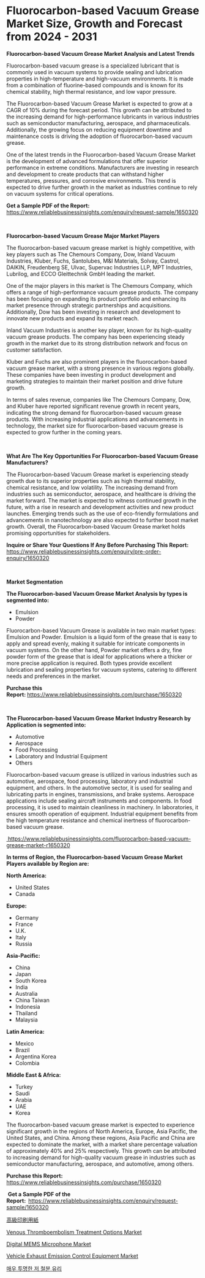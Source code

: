 <p><h1>Fluorocarbon-based Vacuum Grease Market Size, Growth and Forecast from 2024 - 2031</h1></p><p><strong>Fluorocarbon-based Vacuum Grease Market Analysis and Latest Trends</strong></p>
<p><p>Fluorocarbon-based vacuum grease is a specialized lubricant that is commonly used in vacuum systems to provide sealing and lubrication properties in high-temperature and high-vacuum environments. It is made from a combination of fluorine-based compounds and is known for its chemical stability, high thermal resistance, and low vapor pressure.</p><p>The Fluorocarbon-based Vacuum Grease Market is expected to grow at a CAGR of 10% during the forecast period. This growth can be attributed to the increasing demand for high-performance lubricants in various industries such as semiconductor manufacturing, aerospace, and pharmaceuticals. Additionally, the growing focus on reducing equipment downtime and maintenance costs is driving the adoption of fluorocarbon-based vacuum grease.</p><p>One of the latest trends in the Fluorocarbon-based Vacuum Grease Market is the development of advanced formulations that offer superior performance in extreme conditions. Manufacturers are investing in research and development to create products that can withstand higher temperatures, pressures, and corrosive environments. This trend is expected to drive further growth in the market as industries continue to rely on vacuum systems for critical operations.</p></p>
<p><strong>Get a Sample PDF of the Report:&nbsp;</strong> <a href="https://www.reliablebusinessinsights.com/enquiry/request-sample/1650320">https://www.reliablebusinessinsights.com/enquiry/request-sample/1650320</a></p>
<p>&nbsp;</p>
<p><strong>Fluorocarbon-based Vacuum Grease Major Market Players</strong></p>
<p><p>The fluorocarbon-based vacuum grease market is highly competitive, with key players such as The Chemours Company, Dow, Inland Vacuum Industries, Kluber, Fuchs, Santolubes, M&I Materials, Solvay, Castrol, DAIKIN, Freudenberg SE, Ulvac, Supervac Industries LLP, MPT Industries, Lubrilog, and ECCO Gleittechnik GmbH leading the market.</p><p>One of the major players in this market is The Chemours Company, which offers a range of high-performance vacuum grease products. The company has been focusing on expanding its product portfolio and enhancing its market presence through strategic partnerships and acquisitions. Additionally, Dow has been investing in research and development to innovate new products and expand its market reach.</p><p>Inland Vacuum Industries is another key player, known for its high-quality vacuum grease products. The company has been experiencing steady growth in the market due to its strong distribution network and focus on customer satisfaction.</p><p>Kluber and Fuchs are also prominent players in the fluorocarbon-based vacuum grease market, with a strong presence in various regions globally. These companies have been investing in product development and marketing strategies to maintain their market position and drive future growth.</p><p>In terms of sales revenue, companies like The Chemours Company, Dow, and Kluber have reported significant revenue growth in recent years, indicating the strong demand for fluorocarbon-based vacuum grease products. With increasing industrial applications and advancements in technology, the market size for fluorocarbon-based vacuum grease is expected to grow further in the coming years.</p></p>
<p>&nbsp;</p>
<p><strong>What Are The Key Opportunities For Fluorocarbon-based Vacuum Grease Manufacturers?</strong></p>
<p><p>The Fluorocarbon-based Vacuum Grease market is experiencing steady growth due to its superior properties such as high thermal stability, chemical resistance, and low volatility. The increasing demand from industries such as semiconductor, aerospace, and healthcare is driving the market forward. The market is expected to witness continued growth in the future, with a rise in research and development activities and new product launches. Emerging trends such as the use of eco-friendly formulations and advancements in nanotechnology are also expected to further boost market growth. Overall, the Fluorocarbon-based Vacuum Grease market holds promising opportunities for stakeholders.</p></p>
<p><strong>Inquire or Share Your Questions If Any Before Purchasing This Report:</strong> <a href="https://www.reliablebusinessinsights.com/enquiry/pre-order-enquiry/1650320">https://www.reliablebusinessinsights.com/enquiry/pre-order-enquiry/1650320</a></p>
<p>&nbsp;</p>
<p><strong>Market Segmentation</strong></p>
<p><strong>The Fluorocarbon-based Vacuum Grease Market Analysis by types is segmented into:</strong></p>
<p><ul><li>Emulsion</li><li>Powder</li></ul></p>
<p><p>Fluorocarbon-based Vacuum Grease is available in two main market types: Emulsion and Powder. Emulsion is a liquid form of the grease that is easy to apply and spread evenly, making it suitable for intricate components in vacuum systems. On the other hand, Powder market offers a dry, fine powder form of the grease that is ideal for applications where a thicker or more precise application is required. Both types provide excellent lubrication and sealing properties for vacuum systems, catering to different needs and preferences in the market.</p></p>
<p><strong>Purchase this Report:&nbsp;</strong><a href="https://www.reliablebusinessinsights.com/purchase/1650320">https://www.reliablebusinessinsights.com/purchase/1650320</a></p>
<p>&nbsp;</p>
<p><strong>The Fluorocarbon-based Vacuum Grease Market Industry Research by Application is segmented into:</strong></p>
<p><ul><li>Automotive</li><li>Aerospace</li><li>Food Processing</li><li>Laboratory and Industrial Equipment</li><li>Others</li></ul></p>
<p><p>Fluorocarbon-based vacuum grease is utilized in various industries such as automotive, aerospace, food processing, laboratory and industrial equipment, and others. In the automotive sector, it is used for sealing and lubricating parts in engines, transmissions, and brake systems. Aerospace applications include sealing aircraft instruments and components. In food processing, it is used to maintain cleanliness in machinery. In laboratories, it ensures smooth operation of equipment. Industrial equipment benefits from the high temperature resistance and chemical inertness of fluorocarbon-based vacuum grease.</p></p>
<p><a href="https://www.reliablebusinessinsights.com/fluorocarbon-based-vacuum-grease-market-r1650320">&nbsp;https://www.reliablebusinessinsights.com/fluorocarbon-based-vacuum-grease-market-r1650320</a></p>
<p><strong>In terms of Region, the Fluorocarbon-based Vacuum Grease Market Players available by Region are:</strong></p>
<p>
    <p> <strong> North America: </strong>
        <ul>
            <li>United States</li>
            <li>Canada</li>
        </ul>
        </p> 
    <p> <strong> Europe: </strong>
        <ul>
            <li>Germany</li>
            <li>France</li>
            <li>U.K.</li>
            <li>Italy</li>
            <li>Russia</li>
        </ul>
        </p> 
    <p> <strong> Asia-Pacific: </strong>
        <ul>
            <li>China</li>
            <li>Japan</li>
            <li>South Korea</li>
            <li>India</li>
            <li>Australia</li>
            <li>China Taiwan</li>
            <li>Indonesia</li>
            <li>Thailand</li>
            <li>Malaysia</li>
        </ul>
        </p> 
    <p> <strong> Latin America: </strong>
        <ul>
            <li>Mexico</li>
            <li>Brazil</li>
            <li>Argentina Korea</li>
            <li>Colombia</li>
        </ul>
        </p> 
    <p> <strong> Middle East & Africa: </strong>
        <ul>
            <li>Turkey</li>
            <li>Saudi</li>
            <li>Arabia</li>
            <li>UAE</li>
            <li>Korea</li>
        </ul>
    </p>
    </p>
<p><p>The fluorocarbon-based vacuum grease market is expected to experience significant growth in the regions of North America, Europe, Asia Pacific, the United States, and China. Among these regions, Asia Pacific and China are expected to dominate the market, with a market share percentage valuation of approximately 40% and 25% respectively. This growth can be attributed to increasing demand for high-quality vacuum grease in industries such as semiconductor manufacturing, aerospace, and automotive, among others.</p></p>
<p><strong>Purchase this Report: </strong><a href="https://www.reliablebusinessinsights.com/purchase/1650320">https://www.reliablebusinessinsights.com/purchase/1650320</a></p>
<p>&nbsp;<strong>Get a Sample PDF of the Report:&nbsp;&nbsp;</strong><a href="https://www.reliablebusinessinsights.com/enquiry/request-sample/1650320">https://www.reliablebusinessinsights.com/enquiry/request-sample/1650320</a></p>
<p><strong></strong></p>
<p><p><a href="https://github.com/dawson566/Market-Research-Report-List-1/blob/main/403607394142.md">高級印刷用紙</a></p><p><a href="https://github.com/okotobwrhuteie/Market-Research-Report-List-2/blob/main/venous-thromboembolism-treatment-options-market.md">Venous Thromboembolism Treatment Options Market</a></p><p><a href="https://issuu.com/reportprime-2/docs/digital-mems-microphone-market-size-2030.pptx">Digital MEMS Microphone Market</a></p><p><a href="https://github.com/LeilaniWyman2021/Market-Research-Report-List-1/blob/main/vehicle-exhaust-emission-control-equipment-market.md">Vehicle Exhaust Emission Control Equipment Market</a></p><p><a href="https://github.com/KoleLedner/Market-Research-Report-List-1/blob/main/762449585847.md">매우 투명한 저 철분 유리</a></p></p>